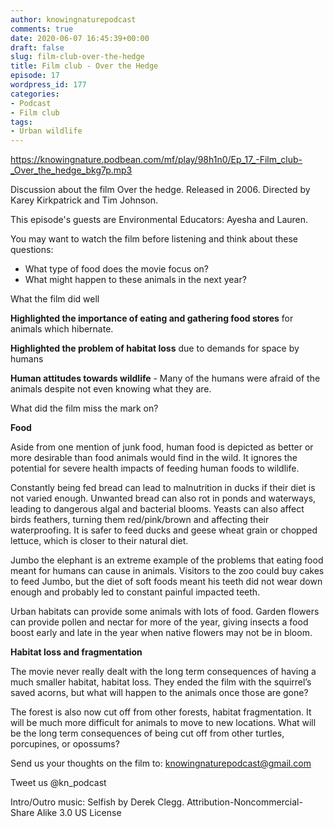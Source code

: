 ```yaml
---
author: knowingnaturepodcast
comments: true
date: 2020-06-07 16:45:39+00:00
draft: false
slug: film-club-over-the-hedge
title: Film club - Over the Hedge
episode: 17
wordpress_id: 177
categories:
- Podcast
- Film club
tags:
- Urban wildlife
---
```


https://knowingnature.podbean.com/mf/play/98h1n0/Ep_17_-Film_club-_Over_the_hedge_bkg7p.mp3

Discussion about the film Over the hedge. Released in 2006. Directed by Karey
Kirkpatrick and Tim Johnson.

This episode's guests are Environmental Educators: Ayesha and Lauren.

You may want to watch the film before listening and think about these
questions:

  * What type of food does the movie focus on?
  * What might happen to these animals in the next year?

What the film did well

**Highlighted the importance of eating and gathering food stores** for animals
which hibernate.

**Highlighted the problem of habitat loss** due to demands for space by humans

**Human attitudes towards wildlife** \- Many of the humans were afraid of the
animals despite not even knowing what they are.

What did the film miss the mark on?

**Food**

Aside from one mention of junk food, human food is depicted as better or more
desirable than food animals would find in the wild. It ignores the potential
for severe health impacts of feeding human foods to wildlife.

Constantly being fed bread can lead to malnutrition in ducks if their diet is
not varied enough. Unwanted bread can also rot in ponds and waterways, leading
to dangerous algal and bacterial blooms. Yeasts can also affect birds
feathers, turning them red/pink/brown and affecting their waterproofing. It is
safer to feed ducks and geese wheat grain or chopped lettuce, which is closer
to their natural diet.

Jumbo the elephant is an extreme example of the problems that eating food
meant for humans can cause in animals. Visitors to the zoo could buy cakes to
feed Jumbo, but the diet of soft foods meant his teeth did not wear down
enough and probably led to constant painful impacted teeth.

Urban habitats can provide some animals with lots of food. Garden flowers can
provide pollen and nectar for more of the year, giving insects a food boost
early and late in the year when native flowers may not be in bloom.

**Habitat loss and fragmentation**

The movie never really dealt with the long term consequences of having a much
smaller habitat, habitat loss. They ended the film with the squirrel’s saved
acorns, but what will happen to the animals once those are gone?

The forest is also now cut off from other forests, habitat fragmentation. It
will be much more difficult for animals to move to new locations. What will be
the long term consequences of being cut off from other turtles, porcupines, or
opossums?

Send us your thoughts on the film to: [knowingnaturepodcast@gmail.com](mailto:knowingnaturepodcast@gmail.com)

Tweet us @kn_podcast

Intro/Outro music: Selfish by Derek Clegg. Attribution-Noncommercial-Share
Alike 3.0 US License

